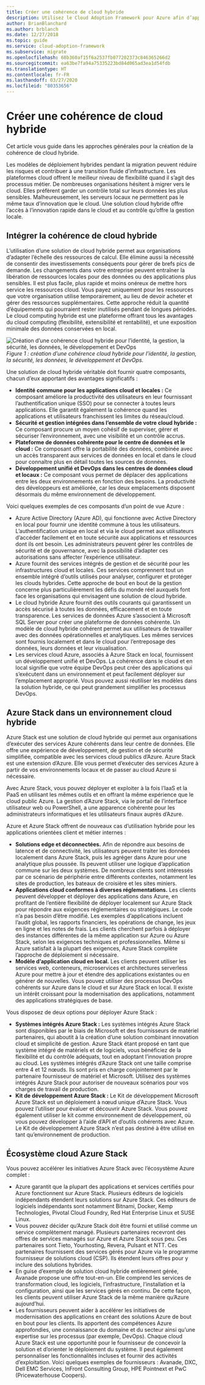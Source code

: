 ```yaml
---
title: Créer une cohérence de cloud hybride
description: Utilisez le Cloud Adoption Framework pour Azure afin d’apprendre à définir l’approche qui permet de créer un cloud hybride cohérent.
author: BrianBlanchard
ms.author: brblanch
ms.date: 12/27/2018
ms.topic: guide
ms.service: cloud-adoption-framework
ms.subservice: migrate
ms.openlocfilehash: 68b360af15f6a2537fb077202373c846365266d2
ms.sourcegitcommit: ea63be7fa94a75335223bd84d065ad3ea1d54fdb
ms.translationtype: HT
ms.contentlocale: fr-FR
ms.lasthandoff: 03/27/2020
ms.locfileid: "80353656"
---
```

<!-- cSpell:ignore ISVs Bitnami Yourhosting Revera Avanade Pulsant PricewaterhouseCoopers Pointnext -->

# <a name="create-hybrid-cloud-consistency"></a>Créer une cohérence de cloud hybride

Cet article vous guide dans les approches générales pour la création de la cohérence de cloud hybride.

Les modèles de déploiement hybrides pendant la migration peuvent réduire les risques et contribuer à une transition fluide d’infrastructure. Les plateformes cloud offrent le meilleur niveau de flexibilité quand il s’agit des processus métier. De nombreuses organisations hésitent à migrer vers le cloud. Elles préfèrent garder un contrôle total sur leurs données les plus sensibles. Malheureusement, les serveurs locaux ne permettent pas le même taux d’innovation que le cloud. Une solution cloud hybride offre l’accès à l’innovation rapide dans le cloud et au contrôle qu’offre la gestion locale.

## <a name="integrate-hybrid-cloud-consistency"></a>Intégrer la cohérence de cloud hybride

L’utilisation d’une solution de cloud hybride permet aux organisations d’adapter l’échelle des ressources de calcul. Elle élimine aussi la nécessité de consentir des investissements conséquents pour gérer de brefs pics de demande. Les changements dans votre entreprise peuvent entraîner la libération de ressources locales pour des données ou des applications plus sensibles. Il est plus facile, plus rapide et moins onéreux de mettre hors service les ressources cloud. Vous payez uniquement pour les ressources que votre organisation utilise temporairement, au lieu de devoir acheter et gérer des ressources supplémentaires. Cette approche réduit la quantité d’équipements qui pourraient rester inutilisés pendant de longues périodes. Le cloud computing hybride est une plateforme offrant tous les avantages du cloud computing (flexibilité, extensibilité et rentabilité), et une exposition minimale des données conservées en local.

![Création d’une cohérence cloud hybride pour l’identité, la gestion, la sécurité, les données, le développement et DevOps](../../_images/hybrid-consistency.png)
*Figure 1 : création d’une cohérence cloud hybride pour l’identité, la gestion, la sécurité, les données, le développement et DevOps.*

Une solution de cloud hybride véritable doit fournir quatre composants, chacun d’eux apportant des avantages significatifs :

- **Identité commune pour les applications cloud et locales :** Ce composant améliore la productivité des utilisateurs en leur fournissant l’authentification unique (SSO) pour se connecter à toutes leurs applications. Elle garantit également la cohérence quand les applications et utilisateurs franchissent les limites du réseau/cloud.
- **Sécurité et gestion intégrées dans l’ensemble de votre cloud hybride :** Ce composant procure un moyen cohésif de superviser, gérer et sécuriser l’environnement, avec une visibilité et un contrôle accrus.
- **Plateforme de données cohérente pour le centre de données et le cloud :** Ce composant offre la portabilité des données, combinée avec un accès transparent aux services de données en local et dans le cloud pour connaître plus en détail toutes les sources de données.
- **Développement unifié et DevOps dans les centres de données cloud et locaux :** Ce composant vous permet de déplacer des applications entre les deux environnements en fonction des besoins. La productivité des développeurs est améliorée, car les deux emplacements disposent désormais du même environnement de développement.

Voici quelques exemples de ces composants d’un point de vue Azure :

- Azure Active Directory (Azure AD), qui fonctionne avec Active Directory en local pour fournir une identité commune à tous les utilisateurs. L’authentification unique en local et via le cloud permet aux utilisateurs d’accéder facilement et en toute sécurité aux applications et ressources dont ils ont besoin. Les administrateurs peuvent gérer les contrôles de sécurité et de gouvernance, avec la possibilité d’adapter ces autorisations sans affecter l’expérience utilisateur.
- Azure fournit des services intégrés de gestion et de sécurité pour les infrastructures cloud et locales. Ces services comprennent tout un ensemble intégré d’outils utilisés pour analyser, configurer et protéger les clouds hybrides. Cette approche de bout en bout de la gestion concerne plus particulièrement les défis du monde réel auxquels font face les organisations qui envisagent une solution de cloud hybride.
- Le cloud hybride Azure fournit des outils courants qui garantissent un accès sécurisé à toutes les données, efficacement et en toute transparence. Les services de données Azure s’associent à Microsoft SQL Server pour créer une plateforme de données cohérente. Un modèle de cloud hybride cohérent permet aux utilisateurs de travailler avec des données opérationnelles et analytiques. Les mêmes services sont fournis localement et dans le cloud pour l’entreposage des données, leurs données et leur visualisation.
- Les services cloud Azure, associés à Azure Stack en local, fournissent un développement unifié et DevOps. La cohérence dans le cloud et en local signifie que votre équipe DevOps peut créer des applications qui s’exécutent dans un environnement et peut facilement déployer sur l’emplacement approprié. Vous pouvez aussi réutiliser les modèles dans la solution hybride, ce qui peut grandement simplifier les processus DevOps.

## <a name="azure-stack-in-a-hybrid-cloud-environment"></a>Azure Stack dans un environnement cloud hybride

Azure Stack est une solution de cloud hybride qui permet aux organisations d’exécuter des services Azure cohérents dans leur centre de données. Elle offre une expérience de développement, de gestion et de sécurité simplifiée, compatible avec les services cloud publics d’Azure. Azure Stack est une extension d’Azure. Elle vous permet d’exécuter des services Azure à partir de vos environnements locaux et de passer au cloud Azure si nécessaire.

Avec Azure Stack, vous pouvez déployer et exploiter à la fois l’IaaS et la PaaS en utilisant les mêmes outils et en offrant la même expérience que le cloud public Azure. La gestion d’Azure Stack, via le portail de l’interface utilisateur web ou PowerShell, a une apparence cohérente pour les administrateurs informatiques et les utilisateurs finaux auprès d’Azure.

Azure et Azure Stack offrent de nouveaux cas d’utilisation hybride pour les applications orientées client et métier internes :

- **Solutions edge et déconnectées.** Afin de répondre aux besoins de latence et de connectivité, les utilisateurs peuvent traiter les données localement dans Azure Stack, puis les agréger dans Azure pour une analytique plus poussée. Ils peuvent utiliser une logique d’application commune sur les deux systèmes. De nombreux clients sont intéressés par ce scénario de périphérie entre différents contextes, notamment les sites de production, les bateaux de croisière et les sites miniers.
- **Applications cloud conformes à diverses réglementations.** Les clients peuvent développer et déployer des applications dans Azure, en profitant de l’entière flexibilité de déployer localement sur Azure Stack pour répondre aux exigences réglementaires ou stratégiques. Le code n’a pas besoin d’être modifié. Les exemples d’applications incluent l’audit global, les rapports financiers, les opérations de change, les jeux en ligne et les notes de frais. Les clients cherchent parfois à déployer des instances différentes de la même application sur Azure ou Azure Stack, selon les exigences techniques et professionnelles. Même si Azure satisfait à la plupart des exigences, Azure Stack complète l’approche de déploiement si nécessaire.
- **Modèle d’application cloud en local.** Les clients peuvent utiliser les services web, conteneurs, microservices et architectures serverless Azure pour mettre à jour et étendre des applications existantes ou en générer de nouvelles. Vous pouvez utiliser des processus DevOps cohérents sur Azure dans le cloud et sur Azure Stack en local. Il existe un intérêt croissant pour la modernisation des applications, notamment des applications stratégiques de base.

Vous disposez de deux options pour déployer Azure Stack :

- **Systèmes intégrés Azure Stack :** Les systèmes intégrés Azure Stack sont disponibles par le biais de Microsoft et des fournisseurs de matériel partenaires, qui aboutit à la création d’une solution combinant innovation cloud et simplicité de gestion. Azure Stack étant proposé en tant que système intégré de matériels et de logiciels, vous bénéficiez de la flexibilité et du contrôle adéquats, tout en adoptant l’innovation propre au cloud. Les systèmes intégrés d’Azure Stack ont une taille comprise entre 4 et 12 nœuds. Ils sont pris en charge conjointement par le partenaire fournisseur de matériel et Microsoft. Utilisez des systèmes intégrés Azure Stack pour autoriser de nouveaux scénarios pour vos charges de travail de production.
- **Kit de développement Azure Stack :** Le Kit de développement Microsoft Azure Stack est un déploiement à nœud unique d’Azure Stack. Vous pouvez l’utiliser pour évaluer et découvrir Azure Stack. Vous pouvez également utiliser le kit comme environnement de développement, où vous pouvez développer à l’aide d’API et d’outils cohérents avec Azure. Le Kit de développement Azure Stack n’est pas destiné à être utilisé en tant qu’environnement de production.

## <a name="azure-stack-one-cloud-ecosystem"></a>Écosystème cloud Azure Stack

Vous pouvez accélérer les initiatives Azure Stack avec l’écosystème Azure complet :

<!-- cSpell:ignore ISVs Bitnami Yourhosting Revera Avanade Pulsant PricewaterhouseCoopers -->

- Azure garantit que la plupart des applications et services certifiés pour Azure fonctionnent sur Azure Stack. Plusieurs éditeurs de logiciels indépendants étendent leurs solutions sur Azure Stack. Ces éditeurs de logiciels indépendants sont notamment Bitnami, Docker, Kemp Technologies, Pivotal Cloud Foundry, Red Hat Enterprise Linux et SUSE Linux.
- Vous pouvez décider qu’Azure Stack doit être fourni et utilisé comme un service complètement managé. Plusieurs partenaires recevront des offres de services managés sur Azure et Azure Stack sous peu. Ces partenaires sont Tieto, Yourhosting, Revera, Pulsant et NTT. Ces partenaires fournissent des services gérés pour Azure via le programme fournisseur de solutions cloud (CSP). Ils étendent leurs offres pour y inclure des solutions hybrides.
- En guise d’exemple de solution cloud hybride entièrement gérée, Avanade propose une offre tout-en-un. Elle comprend les services de transformation cloud, les logiciels, l’infrastructure, l’installation et la configuration, ainsi que les services gérés en continu. De cette façon, les clients peuvent utiliser Azure Stack de la même manière qu’Azure aujourd’hui.
- Les fournisseurs peuvent aider à accélérer les initiatives de modernisation des applications en créant des solutions Azure de bout en bout pour les clients. Ils apportent des compétences Azure approfondies, une connaissance du domaine et du secteur ainsi qu’une expertise sur les processus (par exemple, DevOps). Chaque cloud Azure Stack est une opportunité pour le fournisseur de concevoir la solution et d’orienter le déploiement du système. Il peut également personnaliser les fonctionnalités incluses et fournir des activités d’exploitation. Voici quelques exemples de fournisseurs : Avanade, DXC, Dell EMC Services, InFront Consulting Group, HPE Pointnext et PwC (Pricewaterhouse Coopers).
